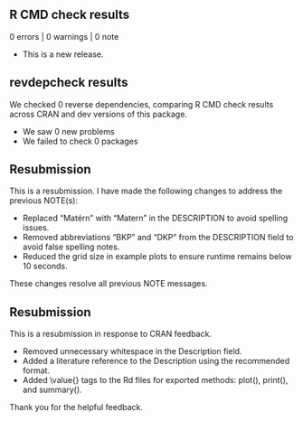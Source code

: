 ## R CMD check results

0 errors | 0 warnings | 0 note

* This is a new release.

## revdepcheck results

We checked 0 reverse dependencies, comparing R CMD check results across CRAN and dev versions of this package.

 * We saw 0 new problems
 * We failed to check 0 packages


## Resubmission

This is a resubmission. I have made the following changes to address the previous NOTE(s):

* Replaced “Matérn” with “Matern” in the DESCRIPTION to avoid spelling issues.
* Removed abbreviations “BKP” and “DKP” from the DESCRIPTION field to avoid false spelling notes.
* Reduced the grid size in example plots to ensure runtime remains below 10 seconds.

These changes resolve all previous NOTE messages.


## Resubmission

This is a resubmission in response to CRAN feedback.

- Removed unnecessary whitespace in the Description field.
- Added a literature reference to the Description using the recommended format.
- Added \value{} tags to the Rd files for exported methods: plot(), print(), and summary().

Thank you for the helpful feedback.
